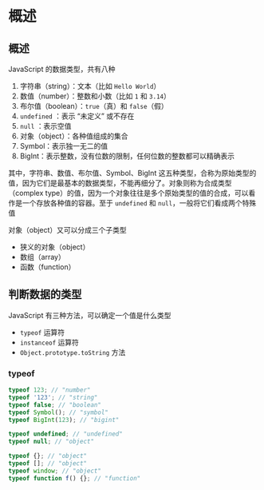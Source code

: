 # 概述

## 概述

JavaScript 的数据类型，共有八种

1. 字符串（string）：文本（比如 `Hello World`）
2. 数值（number）：整数和小数（比如 `1` 和 `3.14`）
3. 布尔值（boolean）：`true`（真）和 `false`（假）
4. `undefined` ：表示 “未定义” 或不存在
5. `null` ：表示空值
6. 对象（object）：各种值组成的集合
7. Symbol：表示独一无二的值
8. BigInt：表示整数，没有位数的限制，任何位数的整数都可以精确表示

其中，字符串、数值、布尔值、Symbol、BigInt 这五种类型，合称为原始类型的值，因为它们是最基本的数据类型，不能再细分了。对象则称为合成类型（complex type）的值，因为一个对象往往是多个原始类型的值的合成，可以看作是一个存放各种值的容器。至于 `undefined` 和 `null`，一般将它们看成两个特殊值

对象（object）又可以分成三个子类型

- 狭义的对象（object）
- 数组（array）
- 函数（function）

## 判断数据的类型

JavaScript 有三种方法，可以确定一个值是什么类型

- `typeof` 运算符
- `instanceof` 运算符
- `Object.prototype.toString` 方法

### typeof

```js
typeof 123; // "number"
typeof '123'; // "string"
typeof false; // "boolean"
typeof Symbol(); // "symbol"
typeof BigInt(123); // "bigint"

typeof undefined; // "undefined"
typeof null; // "object"

typeof {}; // "object"
typeof []; // "object"
typeof window; // "object"
typeof function f() {}; // "function"
```
